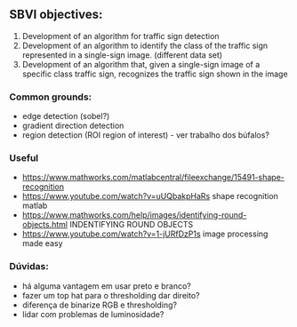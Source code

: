## SBVI objectives:
1) Development of an algorithm for traffic sign detection
2) Development of an algorithm to identify the class of the traffic sign represented in a single-sign image. (different data set)
3) Development of an algorithm that, given a single-sign image of a specific class traffic sign, recognizes the traffic sign shown in the image

### Common grounds:
- edge detection (sobel?)
- gradient direction detection
- region detection (ROI region of interest) - ver trabalho dos búfalos?


### Useful
 - https://www.mathworks.com/matlabcentral/fileexchange/15491-shape-recognition
 - https://www.youtube.com/watch?v=uUQbakpHaRs shape recognition matlab
 - https://www.mathworks.com/help/images/identifying-round-objects.html INDENTIFYING ROUND OBJECTS
 - https://www.youtube.com/watch?v=1-jURfDzP1s image processing made easy

### Dúvidas:
 - há alguma vantagem em usar preto e branco?
 - fazer um top hat para o thresholding dar direito?
 - diferença de binarize RGB e thresholding?
 - lidar com problemas de luminosidade?
